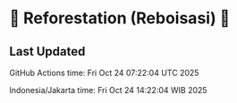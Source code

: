 
# 🌳 Reforestation (Reboisasi) 🌲

## Last Updated

GitHub Actions time: Fri Oct 24 07:22:04 UTC 2025

Indonesia/Jakarta time: Fri Oct 24 14:22:04 WIB 2025
